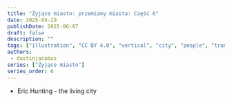 ```yaml
---
title: "Żyjące miasto: przemiany miasta: Część 6"
date: 2025-04-29
publishDate: 2025-06-07
draft: false
description: ""
tags: ["illustration", "CC BY 4.0", "vertical", "city", "people", "transport", "river"]
authors:
 - dustinjacobus
series: ["Żyjące miasto"]
series_order: 6
---
```


- Eric Hunting - the living city
